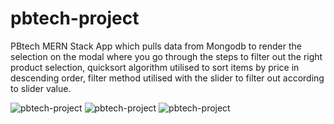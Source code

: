 # pbtech-project

PBtech MERN Stack App which pulls data from Mongodb to render the selection on the modal where you go through the steps to filter out the right product selection, quicksort algorithm utilised to sort items by price in descending order, filter method utilised with the slider to filter out according to slider value.

<img src="https://i.ibb.co/Jzq2P8N/Screen-Shot-2022-09-28-at-2-51-54-AM.png" alt="pbtech-project" border="0">

<img src="https://i.ibb.co/pfvQd3n/Screen-Shot-2022-09-28-at-2-50-46-AM.png" alt="pbtech-project" border="0">

<img src="https://i.ibb.co/TPrT6nm/Screen-Shot-2022-09-28-at-2-49-59-AM.png" alt="pbtech-project" border="0">
